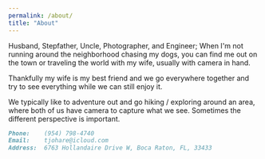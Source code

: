 ```yaml
---
permalink: /about/
title: "About"
---
```


Husband, Stepfather, Uncle, Photographer, and Engineer; When I'm not running around the neighborhood chasing my dogs, you can find me out on the town or traveling the world with my wife, usually with camera in hand.

Thankfully my wife is my best friend and we go everywhere together and try to see everything while we can still enjoy it.

We typically like to adventure out and go hiking / exploring around an area, where both of us have
camera to capture what we see.   Sometimes the different perspective is important.


```md
Phone:    (954) 798-4740
Email:    tjohare@icloud.com
Address:  6763 Hollandaire Drive W, Boca Raton, FL, 33433
```
